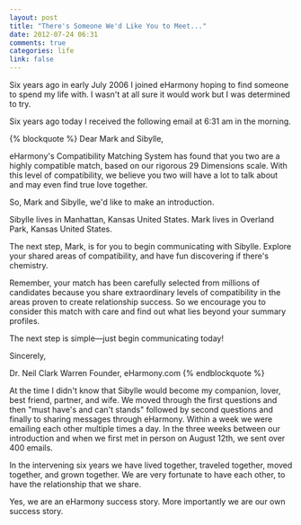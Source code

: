 ```yaml
---
layout: post
title: "There's Someone We'd Like You to Meet..."
date: 2012-07-24 06:31
comments: true
categories: life
link: false
---
```

Six years ago in early July 2006 I joined eHarmony hoping to find someone to spend my life with. I wasn't at all sure it would work but I was determined to try. 

Six years ago today I received the following email at 6:31 am in the morning.

{% blockquote %}
Dear Mark and Sibylle,

eHarmony's Compatibility Matching System has found that you two are a highly compatible match, based on our rigorous 29 Dimensions scale. With this level of compatibility, we believe you two will have a lot to talk about and may even find true love together.

So, Mark and Sibylle, we'd like to make an introduction.

Sibylle lives in Manhattan, Kansas United States.
Mark lives in Overland Park, Kansas United States.

The next step, Mark, is for you to begin communicating with Sibylle. Explore your shared areas of compatibility, and have fun discovering if there's chemistry.

Remember, your match has been carefully selected from millions of candidates because you share extraordinary levels of compatibility in the areas proven to create relationship success. So we encourage you to consider this match with care and find out what lies beyond your summary profiles.

The next step is simple—just begin communicating today!

Sincerely,

Dr. Neil Clark Warren 
Founder, eHarmony.com
{% endblockquote %}

At the time I didn't know that Sibylle would become my companion, lover, best friend, partner, and wife. We moved through the first questions and then "must have's and can't stands" followed by second questions and finally to sharing messages through eHarmony. Within a week we were emailing each other multiple times a day. In the three weeks between our introduction and when we first met in person on August 12th, we sent over 400 emails.

In the intervening six years we have lived together, traveled together, moved together, and grown together. We are very fortunate to have each other, to have the relationship that we share. 

Yes, we are an eHarmony success story. More importantly we are our own success story. 

